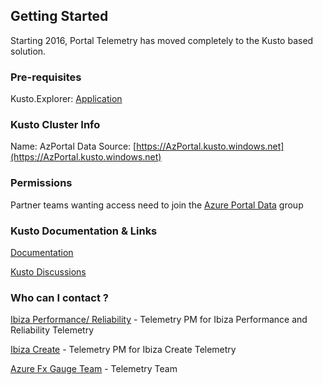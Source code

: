 <a name="getting-started"></a>
## Getting Started

Starting 2016, Portal Telemetry has moved completely to the Kusto based solution. 

<a name="getting-started-pre-requisites"></a>
### Pre-requisites

Kusto.Explorer: [Application](http://kusto-us/ke/Kusto.Explorer.application)

<a name="getting-started-kusto-cluster-info"></a>
### Kusto Cluster Info

Name: AzPortal
Data Source: [https://AzPortal.kusto.windows.net](https://AzPortal.kusto.windows.net)


<a name="getting-started-permissions"></a>
### Permissions

Partner teams wanting access need to join the [Azure Portal Data](http://idwebelements/GroupManagement.aspx?Group=auxdatapartners&Operation=join) group


<a name="getting-started-kusto-documentation-links"></a>
### Kusto Documentation &amp; Links

[Documentation](http://kusto.azurewebsites.net/docs)

[Kusto Discussions](http://idwebelements/GroupManagement.aspx?Group=KusTalk&Operation=join)

<a name="getting-started-who-can-i-contact"></a>
### Who can I contact ?

[Ibiza Performance/ Reliability](mailto:ibiza-perf@microsoft.com;ibiza-reliability@microsoft.com) - Telemetry PM for Ibiza Performance and Reliability Telemetry

[Ibiza Create](mailto:ibiza-create@microsoft.com) - Telemetry PM for Ibiza Create Telemetry

[Azure Fx Gauge Team](mailto:azurefxg@microsoft.com) - Telemetry Team

